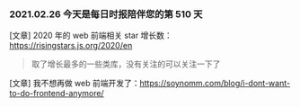### 2021.02.26 今天是每日时报陪伴您的第 510 天

[文章] 2020 年的 web 前端相关 star 增长数：<https://risingstars.js.org/2020/en>

> 取了增长最多的一些类库，没有关注的可以关注一下了

[文章] 我不想再做 web 前端开发了：<https://soynomm.com/blog/i-dont-want-to-do-frontend-anymore/>
